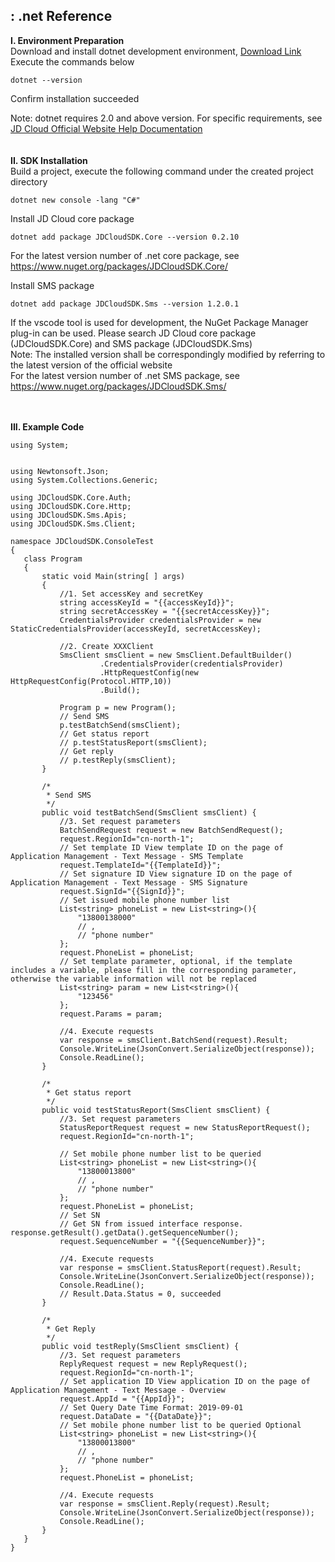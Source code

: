 ## : .net Reference  
**I. Environment Preparation**  
Download and install dotnet development environment, [Download Link](https://dotnet.microsoft.com/download)  
Execute the commands below
```
dotnet --version
```
Confirm installation succeeded  
 
Note: dotnet requires 2.0 and above version. For specific requirements, see [JD Cloud Official Website Help Documentation](https://docs.jdcloud.com/en/sdk/dotnet)  
<br><br>
**II. SDK Installation**  
Build a project, execute the following command under the created project directory  
```
dotnet new console -lang "C#"
```  
Install JD Cloud core package  
```
dotnet add package JDCloudSDK.Core --version 0.2.10
```  
For the latest version number of .net core package, see https://www.nuget.org/packages/JDCloudSDK.Core/  

Install SMS package  
```
dotnet add package JDCloudSDK.Sms --version 1.2.0.1
```  
If the vscode tool is used for development, the NuGet Package Manager plug-in can be used. Please search JD Cloud core package (JDCloudSDK.Core) and SMS package (JDCloudSDK.Sms)  
Note: The installed version shall be correspondingly modified by referring to the latest version of the official website  
For the latest version number of .net SMS package, see https://www.nuget.org/packages/JDCloudSDK.Sms/  

<br><br>
**III. Example Code**  

 ```
using System;
 
 
using Newtonsoft.Json;
using System.Collections.Generic;
 
using JDCloudSDK.Core.Auth;
using JDCloudSDK.Core.Http;
using JDCloudSDK.Sms.Apis;
using JDCloudSDK.Sms.Client;
 
namespace JDCloudSDK.ConsoleTest
{
    class Program
    {
        static void Main(string[ ] args)
        {
            //1. Set accessKey and secretKey
            string accessKeyId = "{{accessKeyId}}";
            string secretAccessKey = "{{secretAccessKey}}";
            CredentialsProvider credentialsProvider = new StaticCredentialsProvider(accessKeyId, secretAccessKey);
             
            //2. Create XXXClient
            SmsClient smsClient = new SmsClient.DefaultBuilder()
                     .CredentialsProvider(credentialsProvider)
                     .HttpRequestConfig(new HttpRequestConfig(Protocol.HTTP,10))
                     .Build();
 
            Program p = new Program();
            // Send SMS
            p.testBatchSend(smsClient);
            // Get status report
            // p.testStatusReport(smsClient);
            // Get reply
            // p.testReply(smsClient);
        }
 
        /*
         * Send SMS
         */
        public void testBatchSend(SmsClient smsClient) {
            //3. Set request parameters
            BatchSendRequest request = new BatchSendRequest();
            request.RegionId="cn-north-1";
            // Set template ID View template ID on the page of Application Management - Text Message - SMS Template
            request.TemplateId="{{TemplateId}}";
            // Set signature ID View signature ID on the page of Application Management - Text Message - SMS Signature
            request.SignId="{{SignId}}";
            // Set issued mobile phone number list
            List<string> phoneList = new List<string>(){
                "13800138000"
                // ,
                // "phone number"
            };
            request.PhoneList = phoneList;
            // Set template parameter, optional, if the template includes a variable, please fill in the corresponding parameter, otherwise the variable information will not be replaced
            List<string> param = new List<string>(){
                "123456"
            };
            request.Params = param;
             
            //4. Execute requests
            var response = smsClient.BatchSend(request).Result;
            Console.WriteLine(JsonConvert.SerializeObject(response));
            Console.ReadLine();
        }
 
        /*
         * Get status report
         */
        public void testStatusReport(SmsClient smsClient) {
            //3. Set request parameters
            StatusReportRequest request = new StatusReportRequest();
            request.RegionId="cn-north-1";
             
            // Set mobile phone number list to be queried
            List<string> phoneList = new List<string>(){
                "13800013800"
                // ,
                // "phone number"
            };
            request.PhoneList = phoneList;
            // Set SN
            // Get SN from issued interface response. response.getResult().getData().getSequenceNumber();
            request.SequenceNumber = "{{SequenceNumber}}";
             
            //4. Execute requests
            var response = smsClient.StatusReport(request).Result;
            Console.WriteLine(JsonConvert.SerializeObject(response));
            Console.ReadLine();
            // Result.Data.Status = 0, succeeded
        }
 
        /*
         * Get Reply
         */
        public void testReply(SmsClient smsClient) {
            //3. Set request parameters
            ReplyRequest request = new ReplyRequest();
            request.RegionId="cn-north-1";
            // Set application ID View application ID on the page of Application Management - Text Message - Overview
            request.AppId = "{{AppId}}";
            // Set Query Date Time Format: 2019-09-01
            request.DataDate = "{{DataDate}}";
            // Set mobile phone number list to be queried Optional
            List<string> phoneList = new List<string>(){
                "13800013800"
                // ,
                // "phone number"
            };
            request.PhoneList = phoneList;
             
            //4. Execute requests
            var response = smsClient.Reply(request).Result;
            Console.WriteLine(JsonConvert.SerializeObject(response));
            Console.ReadLine();
        }
    }
}
 ```
